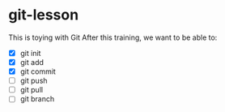 # git-lesson
This is toying with Git
After this training, we want to be able to:
- [x] git init
- [x] git add
- [x] git commit
- [ ] git push
- [ ] git pull
- [ ] git branch
